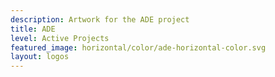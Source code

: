 ```yaml
---
description: Artwork for the ADE project
title: ADE
level: Active Projects
featured_image: horizontal/color/ade-horizontal-color.svg
layout: logos
---
```


